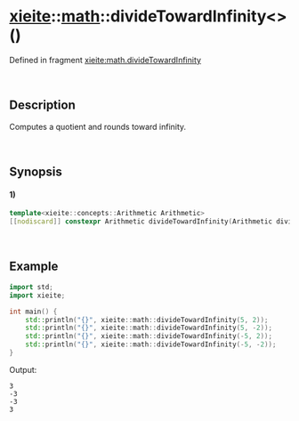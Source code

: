 # [xieite](../../xieite.md)\:\:[math](../../math.md)\:\:divideTowardInfinity\<\>\(\)
Defined in fragment [xieite:math.divideTowardInfinity](../../../src/math/divide_toward_infinity.cpp)

&nbsp;

## Description
Computes a quotient and rounds toward infinity.

&nbsp;

## Synopsis
#### 1)
```cpp
template<xieite::concepts::Arithmetic Arithmetic>
[[nodiscard]] constexpr Arithmetic divideTowardInfinity(Arithmetic dividend, std::type_identity_t<Arithmetic> divisor) noexcept;
```

&nbsp;

## Example
```cpp
import std;
import xieite;

int main() {
    std::println("{}", xieite::math::divideTowardInfinity(5, 2));
    std::println("{}", xieite::math::divideTowardInfinity(5, -2));
    std::println("{}", xieite::math::divideTowardInfinity(-5, 2));
    std::println("{}", xieite::math::divideTowardInfinity(-5, -2));
}
```
Output:
```
3
-3
-3
3
```
